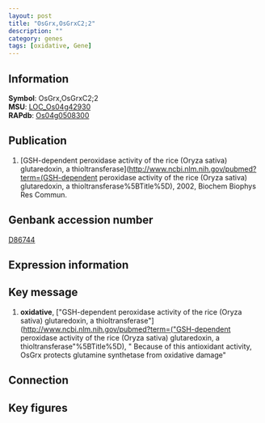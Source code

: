 ```yaml
---
layout: post
title: "OsGrx,OsGrxC2;2"
description: ""
category: genes
tags: [oxidative, Gene]
---
```


## Information
__Symbol__: OsGrx,OsGrxC2;2  
__MSU__: [LOC_Os04g42930](http://rice.plantbiology.msu.edu/cgi-bin/ORF_infopage.cgi?orf=LOC_Os04g42930)  
__RAPdb__: [Os04g0508300](http://rapdb.dna.affrc.go.jp/viewer/gbrowse_details/irgsp1?name=Os04g0508300)  

## Publication
1. [GSH-dependent peroxidase activity of the rice (Oryza sativa) glutaredoxin, a thioltransferase](http://www.ncbi.nlm.nih.gov/pubmed?term=(GSH-dependent peroxidase activity of the rice (Oryza sativa) glutaredoxin, a thioltransferase%5BTitle%5D), 2002, Biochem Biophys Res Commun.

## Genbank accession number
[D86744](http://www.ncbi.nlm.nih.gov/nuccore/D86744)

## Expression information

## Key message
1. __oxidative__, ["GSH-dependent peroxidase activity of the rice (Oryza sativa) glutaredoxin, a thioltransferase"](http://www.ncbi.nlm.nih.gov/pubmed?term=("GSH-dependent peroxidase activity of the rice (Oryza sativa) glutaredoxin, a thioltransferase"%5BTitle%5D), " Because of this antioxidant activity, OsGrx protects glutamine synthetase from oxidative damage"

## Connection

## Key figures


